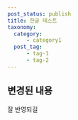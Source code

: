 ```yaml
---
post_status: publish
title: 한글 테스트
taxonomy:
  category:
      - category1
  post_tag:
      - tag-1
      - tag-2
---
```


## 변경된 내용
잘 반영되길
